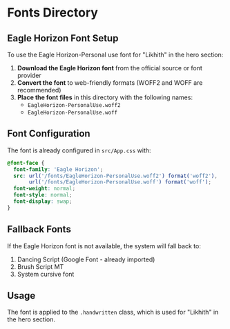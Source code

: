 # Fonts Directory

## Eagle Horizon Font Setup

To use the Eagle Horizon-Personal use font for "Likhith" in the hero section:

1. **Download the Eagle Horizon font** from the official source or font provider
2. **Convert the font** to web-friendly formats (WOFF2 and WOFF are recommended)
3. **Place the font files** in this directory with the following names:
   - `EagleHorizon-PersonalUse.woff2`
   - `EagleHorizon-PersonalUse.woff`

## Font Configuration

The font is already configured in `src/App.css` with:
```css
@font-face {
  font-family: 'Eagle Horizon';
  src: url('/fonts/EagleHorizon-PersonalUse.woff2') format('woff2'),
       url('/fonts/EagleHorizon-PersonalUse.woff') format('woff');
  font-weight: normal;
  font-style: normal;
  font-display: swap;
}
```

## Fallback Fonts

If the Eagle Horizon font is not available, the system will fall back to:
1. Dancing Script (Google Font - already imported)
2. Brush Script MT
3. System cursive font

## Usage

The font is applied to the `.handwritten` class, which is used for "Likhith" in the hero section.
